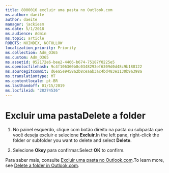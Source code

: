 ```yaml
---
title: 8000016 excluir uma pasta no Outlook.com
ms.author: daeite
author: daeite
manager: jackiesm
ms.date: 5/1/2018
ms.audience: Admin
ms.topic: article
ROBOTS: NOINDEX, NOFOLLOW
localization_priority: Priority
ms.collection: Adm_O365
ms.custom: Adm_O365
ms.assetid: 052172e6-bee2-4466-b674-75187f0225e5
ms.openlocfilehash: 9c4f106360b8c0348293ef6309d0d48c9b188122
ms.sourcegitcommit: d6ea5e9458a2b8ceaab3ac4bd483e1130b9a398a
ms.translationtype: MT
ms.contentlocale: pt-BR
ms.lasthandoff: 01/15/2019
ms.locfileid: "28274536"
---
```

# <a name="delete-a-folder"></a><span data-ttu-id="33945-102">Excluir uma pasta</span><span class="sxs-lookup"><span data-stu-id="33945-102">Delete a folder</span></span>

1. <span data-ttu-id="33945-103">No painel esquerdo, clique com botão direito na pasta ou subpasta que você deseja excluir e selecione **Excluir**.</span><span class="sxs-lookup"><span data-stu-id="33945-103">In the left pane, right-click the folder or subfolder you want to delete and select **Delete**.</span></span> 
    
2. <span data-ttu-id="33945-104">Selecione **Okey** para confirmar.</span><span class="sxs-lookup"><span data-stu-id="33945-104">Select **OK** to confirm.</span></span> 
    
<span data-ttu-id="33945-105">Para saber mais, consulte [Excluir uma pasta no Outlook.com](https://go.microsoft.com/fwlink/p/?linkid=873134).</span><span class="sxs-lookup"><span data-stu-id="33945-105">To learn more, see [Delete a folder in Outlook.com](https://go.microsoft.com/fwlink/p/?linkid=873134).</span></span>
  

